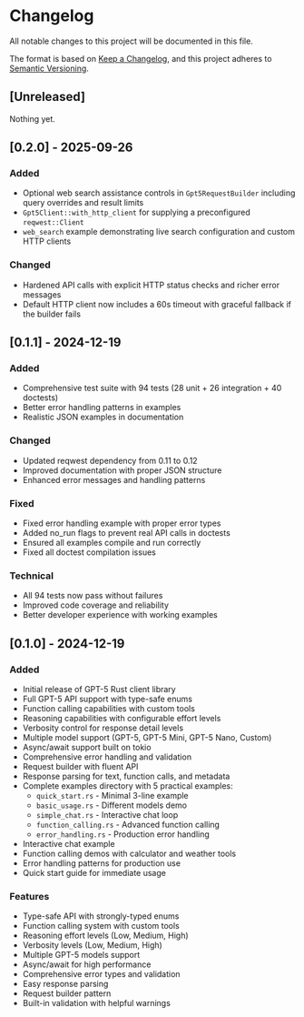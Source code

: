 # Changelog

All notable changes to this project will be documented in this file.

The format is based on [Keep a Changelog](https://keepachangelog.com/en/1.0.0/),
and this project adheres to [Semantic Versioning](https://semver.org/spec/v2.0.0.html).

## [Unreleased]

Nothing yet.

## [0.2.0] - 2025-09-26

### Added
- Optional web search assistance controls in `Gpt5RequestBuilder` including query overrides and result limits
- `Gpt5Client::with_http_client` for supplying a preconfigured `reqwest::Client`
- `web_search` example demonstrating live search configuration and custom HTTP clients

### Changed
- Hardened API calls with explicit HTTP status checks and richer error messages
- Default HTTP client now includes a 60s timeout with graceful fallback if the builder fails

## [0.1.1] - 2024-12-19

### Added
- Comprehensive test suite with 94 tests (28 unit + 26 integration + 40 doctests)
- Better error handling patterns in examples
- Realistic JSON examples in documentation

### Changed
- Updated reqwest dependency from 0.11 to 0.12
- Improved documentation with proper JSON structure
- Enhanced error messages and handling patterns

### Fixed
- Fixed error handling example with proper error types
- Added no_run flags to prevent real API calls in doctests
- Ensured all examples compile and run correctly
- Fixed all doctest compilation issues

### Technical
- All 94 tests now pass without failures
- Improved code coverage and reliability
- Better developer experience with working examples

## [0.1.0] - 2024-12-19

### Added
- Initial release of GPT-5 Rust client library
- Full GPT-5 API support with type-safe enums
- Function calling capabilities with custom tools
- Reasoning capabilities with configurable effort levels
- Verbosity control for response detail levels
- Multiple model support (GPT-5, GPT-5 Mini, GPT-5 Nano, Custom)
- Async/await support built on tokio
- Comprehensive error handling and validation
- Request builder with fluent API
- Response parsing for text, function calls, and metadata
- Complete examples directory with 5 practical examples:
  - `quick_start.rs` - Minimal 3-line example
  - `basic_usage.rs` - Different models demo
  - `simple_chat.rs` - Interactive chat loop
  - `function_calling.rs` - Advanced function calling
  - `error_handling.rs` - Production error handling
- Interactive chat example
- Function calling demos with calculator and weather tools
- Error handling patterns for production use
- Quick start guide for immediate usage

### Features
- Type-safe API with strongly-typed enums
- Function calling system with custom tools
- Reasoning effort levels (Low, Medium, High)
- Verbosity levels (Low, Medium, High)
- Multiple GPT-5 models support
- Async/await for high performance
- Comprehensive error types and validation
- Easy response parsing
- Request builder pattern
- Built-in validation with helpful warnings
